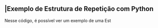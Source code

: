  ## |Exemplo de Estrutura de Repetição com Python 

   Nesse código, é possível ver um exemplo de uma Est
 
